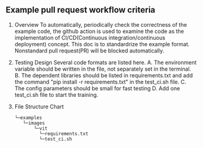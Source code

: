 ## Example pull request workflow criteria

1. Overview
To automatically, periodically check the correctness of the example code, the github action is used to examine the code as the implementation of CI/CD(Continuous integration/continuous deployment) concept. This doc is to standardrize the example format. Nonstandard pull request(PR) will be blocked automatically. 
2. Testing Design
Several code formats are listed here.
  A. The environment variable should be written in the file, not separately set in the terminal.
  B. The dependent libraries should be listed in requirements.txt and add the command "pip install -r requirements.txt" in the test_ci.sh file. 
  C. The config parameters should be small for fast testing
  D. Add one test_ci.sh file to start the training. 
3. File Structure Chart

       └─examples
          └─images
              └─vit
                └─requirements.txt
                └─test_ci.sh
